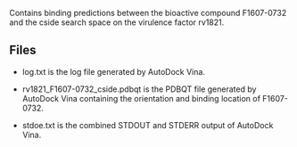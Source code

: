 Contains binding predictions between the bioactive compound F1607-0732 and the cside search space on the virulence factor rv1821.

## Files

- log.txt is the log file generated by AutoDock Vina.

- rv1821_F1607-0732_cside.pdbqt is the PDBQT file generated by AutoDock Vina containing the orientation and binding location of F1607-0732.

- stdoe.txt is the combined STDOUT and STDERR output of AutoDock Vina.

